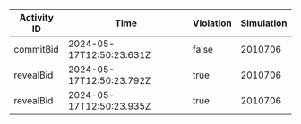 | Activity ID | Time | Violation | Simulation |
| --- | --- | --- | --- |
| commitBid | 2024-05-17T12:50:23.631Z | false | 2010706 |
| revealBid | 2024-05-17T12:50:23.792Z | true | 2010706 |
| revealBid | 2024-05-17T12:50:23.935Z | true | 2010706 |